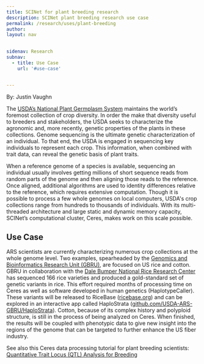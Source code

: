 ```yaml
---
title: SCINet for plant breeding research
description: SCINet plant breeding research use case
permalink: /research/uses/plant-breeding
author:
layout: nav

 
sidenav: Research
subnav:
  - title: Use Case
    url: '#use-case'


---
```


By: Justin Vaughn

The [USDA’s National Plant Germplasm System](https://www.ars-grin.gov/) maintains the world’s foremost collection of crop diversity. In order the make that diversity useful to breeders and stakeholders, the USDA seeks to characterize the agronomic and, more recently, genetic properties of the plants in these collections. Genome sequencing is the ultimate genetic characterization of an individual. To that end, the USDA is engaged in sequencing key individuals to represent each crop. This information, when combined with trait data, can reveal the genetic basis of plant traits.

When a reference genome of a species is available, sequencing an individual usually involves getting millions of short sequence reads from random parts of the genome and then aligning those reads to the reference. Once aligned, additional algorithms are used to identity differences relative to the reference, which requires extensive computation. Though it is possible to process a few whole genomes on local computers, USDA's crop collections range from hundreds to thousands of individuals. With its multi-threaded architecture and large static and dynamic memory capacity, SCINet’s computational cluster, Ceres, makes work on this scale possible.



## Use Case

ARS scientists are currently characterizing numerous crop collections at the whole genome level. Two examples, spearheaded by the [Genomics and Bioinformatics Research Unit (GBRU)](https://www.ars.usda.gov/southeast-area/stoneville-ms/genomics-and-bioinformatics-research/), are focused on US rice and cotton. GBRU in collaboration with the [Dale Bumper National Rice Research Center](https://www.ars.usda.gov/southeast-area/stuttgart-ar/dale-bumpers-national-rice-research-center/) has sequenced 166 rice varieties and produced a gold-standard set of genetic variants in rice. This effort required months of processing time on Ceres as well as software developed in human genetics (HaplotypeCaller). These variants will be released to RiceBase ([ricebase.org](https://ricebase.org/)) and can be explored in an interactive app called HaploStrata ([github.com/USDA-ARS-GBRU/HaploStrata](https://github.com/USDA-ARS-GBRU/HaploStrata)). Cotton, because of its complex history and polyploid structure, is still in the process of being analyzed on Ceres. When finished, the results will be coupled with phenotypic data to give new insight into the regions of the genome that can be targeted to further enhance the US fiber industry.


See also this Ceres data processing tutorial for plant breeding scientists: [Quantitative Trait Locus (QTL) Analysis for Breeding](/tutorials/plant-breeding/)
